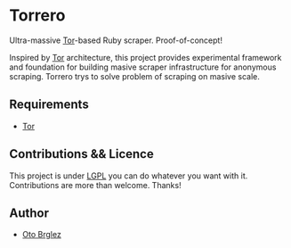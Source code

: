 # Torrero

Ultra-massive [Tor](https://www.torproject.org)-based Ruby scraper. Proof-of-concept!

Inspired by [Tor](https://www.torproject.org) architecture, this project provides experimental framework and foundation for building masive scraper infrastructure for anonymous scraping. Torrero trys to solve problem of scraping on masive scale.

## Requirements

- [Tor](https://www.torproject.org)

## Contributions && Licence

This project is under [LGPL](https://www.gnu.org/licenses/lgpl.html) you can do whatever you want with it. Contributions are more than welcome. Thanks!

## Author

- [Oto Brglez](https://github.com/otobrglez)

